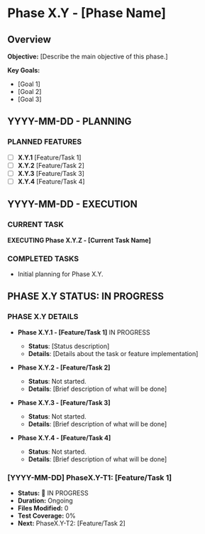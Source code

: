 # Phase X.Y - [Phase Name]

## Overview
**Objective:** [Describe the main objective of this phase.]

**Key Goals:**
- [Goal 1]
- [Goal 2]
- [Goal 3]

## YYYY-MM-DD - PLANNING
### PLANNED FEATURES
- [ ] **X.Y.1** [Feature/Task 1]
- [ ] **X.Y.2** [Feature/Task 2]
- [ ] **X.Y.3** [Feature/Task 3]
- [ ] **X.Y.4** [Feature/Task 4]

## YYYY-MM-DD - EXECUTION
### CURRENT TASK
**EXECUTING Phase X.Y.Z - [Current Task Name]**

### COMPLETED TASKS
- Initial planning for Phase X.Y.

## PHASE X.Y STATUS: IN PROGRESS

### PHASE X.Y DETAILS
- **Phase X.Y.1 - [Feature/Task 1]** IN PROGRESS
  - **Status**: [Status description]
  - **Details**: [Details about the task or feature implementation]

- **Phase X.Y.2 - [Feature/Task 2]**
  - **Status**: Not started.
  - **Details**: [Brief description of what will be done]

- **Phase X.Y.3 - [Feature/Task 3]**
  - **Status**: Not started.
  - **Details**: [Brief description of what will be done]

- **Phase X.Y.4 - [Feature/Task 4]**
  - **Status**: Not started.
  - **Details**: [Brief description of what will be done]

### [YYYY-MM-DD] PhaseX.Y-T1: [Feature/Task 1]
- **Status:** 🔄 IN PROGRESS
- **Duration:** Ongoing
- **Files Modified:** 0
- **Test Coverage:** 0%
- **Next:** PhaseX.Y-T2: [Feature/Task 2]
